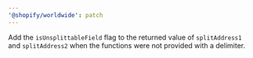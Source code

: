 ```yaml
---
'@shopify/worldwide': patch
---
```


Add the `isUnsplittableField` flag to the returned value of `splitAddress1` and `splitAddress2` when the functions were not provided with a delimiter.
